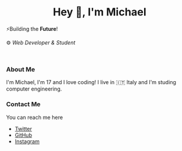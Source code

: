 <h1 align="center">Hey 👋, I'm Michael</h1>

⚡️Building the **Future**!

 ⚙️ *Web Developer & Student*
 
<br />

### About Me

I'm Michael, I'm 17 and I love coding!
I live in 🇮🇹 Italy and I'm studing computer engineering.

### Contact Me
You can reach me here
- [Twitter](https://www.twitter.com/MichaelCasaDev)
- [GitHub](https://www.github.com/MichaelCasaDev)
- [Instagram](https://www.instagram.com/michael.casagrande_)
